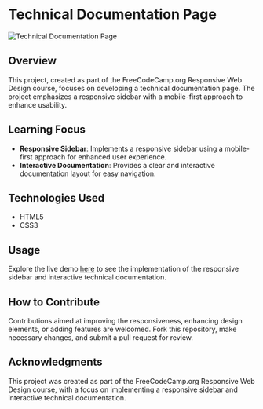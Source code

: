 # Technical Documentation Page

![Technical Documentation Page](https://github.com/Salf1-Sabit/Technical-Documentation-Page/assets/70028517/f6db928d-f997-43d1-8b5f-1889ce17159a)

## Overview
This project, created as part of the FreeCodeCamp.org Responsive Web Design course, focuses on developing a technical documentation page. The project emphasizes a responsive sidebar with a mobile-first approach to enhance usability.

## Learning Focus
- **Responsive Sidebar**: Implements a responsive sidebar using a mobile-first approach for enhanced user experience.
- **Interactive Documentation**: Provides a clear and interactive documentation layout for easy navigation.

## Technologies Used
- HTML5
- CSS3

## Usage
Explore the live demo [here](https://technical-documentation-page-99.netlify.app/) to see the implementation of the responsive sidebar and interactive technical documentation.

## How to Contribute
Contributions aimed at improving the responsiveness, enhancing design elements, or adding features are welcomed. Fork this repository, make necessary changes, and submit a pull request for review.

## Acknowledgments
This project was created as part of the FreeCodeCamp.org Responsive Web Design course, with a focus on implementing a responsive sidebar and interactive technical documentation.
